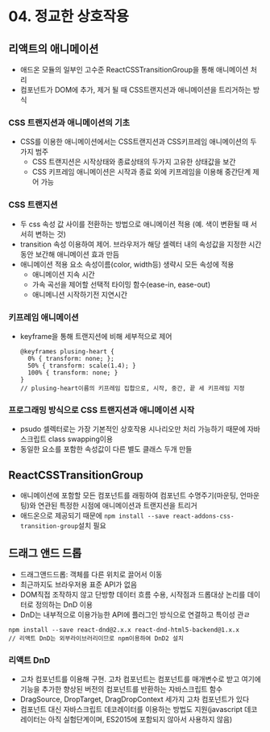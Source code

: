 # 04. 정교한 상호작용

## 리액트의 애니메이션
  - 애드온 모듈의 일부인 고수준 ReactCSSTransitionGroup을 통해 애니메이션 처리
  - 컴포넌트가 DOM에 추가, 제거 될 때 CSS트랜지션과 애니메이션을 트리거하는 방식

### CSS 트랜지션과 애니메이션의 기초
- CSS를 이용한 애니메이션에서는 CSS트랜지션과 CSS키프레임 애니메이션의 두가지 범주
  - CSS 트랜지션은 시작상태와 종료상태의 두가지 고유한 상태값을 보간
  - CSS 키프레임 애니메이션은 시작과 종료 외에 키프레임을 이용해 중간단계 제어 가능

### CSS 트랜지션
- 두 css 속성 값 사이를 전환하는 방법으로 애니메이션 적용 (예. 색이 변환될 때 서서히 변하는 것)
- transition 속성 이용하여 제어. 브라우저가 해당 셀렉터 내의 속성값을 지정한 시간동안 보간해 애니메이션 효과 만듬
- 애니메이션 적용 요소 속성이름(color, width등) 생략시 모든 속성에 적용
  - 애니메이션 지속 시간
  - 가속 곡선을 제어할 선택적 타이밍 함수(ease-in, ease-out)
  - 애니메니션 시작하기전 지연시간

### 키프레임 애니메이션
- keyframe을 통해 트랜지션에 비해 세부적으로 제어
  ```
  @keyframes plusing-heart {
    0% { transform: none; };
    50% { transform: scale(1.4); }
    100% { transform: none; }
  }
  // plusing-heart이름의 키프레임 집합으로, 시작, 중간, 끝 세 키프레임 지정
  ```

### 프로그래밍 방식으로 CSS 트랜지션과 애니메이션 시작
- psudo 셀렉터로는 가장 기본적인 상호작용 시나리오만 처리 가능하기 때문에 자바스크립트 class swapping이용
- 동일한 요소를 포함한 속성값이 다른 별도 클래스 두개 만들

## ReactCSSTransitionGroup
- 애니메이션에 포함할 모든 컴포넌트를 래핑하여 컴포넌트 수명주기(마운팅, 언마운팅)와 연관된 특정한 시점에 애니메이션과 트랜지션을 트리거
- 애드온으로 제공되기 때문에 ```npm install --save react-addons-css-transition-group```설치 필요

## 드래그 앤드 드롭
- 드래그앤드드롭: 객체를 다른 위치로 끌어서 이동
- 최근까지도 브라우저용 표준 API가 없음
- DOM직접 조작하지 않고 단방향 데이터 흐름 수용, 시작점과 드롭대상 논리를 데이터로 정의하는 DnD 이용
- DnD는 내부적으로 이용가능한 API에 플러그인 방식으로 연결하고 특이성 관ㄹ
```
npm install --save react-dnd@2.x.x react-dnd-html5-backend@1.x.x
// 리액트 DnD는 외부라이브러리이므로 npm이용하여 DnD2 설치
```

### 리액트 DnD
- 고차 컴포넌트를 이용해 구현. 고차 컴포넌트는 컴포넌트를 매개변수로 받고 여기에 기능을 추가한 향상된 버전의 컴포넌트를 반환하는 자바스크립트 함수
- DragSource, DropTarget, DragDropContext 세가지 고차 컴포넌트가 있다
- 컴포넌트 대신 자바스크립트 데코레이터를 이용하는 방법도 지원(javascript 데코레이터는 아직 실험단계이며, ES2015에 포함되지 않아서 사용하지 않음)
